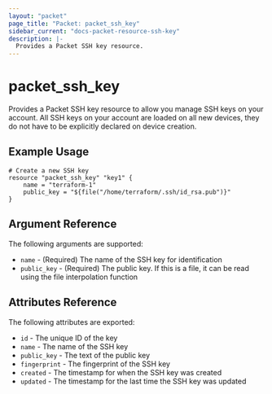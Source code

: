 ```yaml
---
layout: "packet"
page_title: "Packet: packet_ssh_key"
sidebar_current: "docs-packet-resource-ssh-key"
description: |-
  Provides a Packet SSH key resource.
---
```


# packet\_ssh_key

Provides a Packet SSH key resource to allow you manage SSH
keys on your account. All SSH keys on your account are loaded on
all new devices, they do not have to be explicitly declared on
device creation.

## Example Usage

```
# Create a new SSH key
resource "packet_ssh_key" "key1" {
    name = "terraform-1"
    public_key = "${file("/home/terraform/.ssh/id_rsa.pub")}"
}
```

## Argument Reference

The following arguments are supported:

* `name` - (Required) The name of the SSH key for identification
* `public_key` - (Required) The public key. If this is a file, it
can be read using the file interpolation function

## Attributes Reference

The following attributes are exported:

* `id` - The unique ID of the key
* `name` - The name of the SSH key
* `public_key` - The text of the public key
* `fingerprint` - The fingerprint of the SSH key
* `created` - The timestamp for when the SSH key was created
* `updated` - The timestamp for the last time the SSH key was updated
